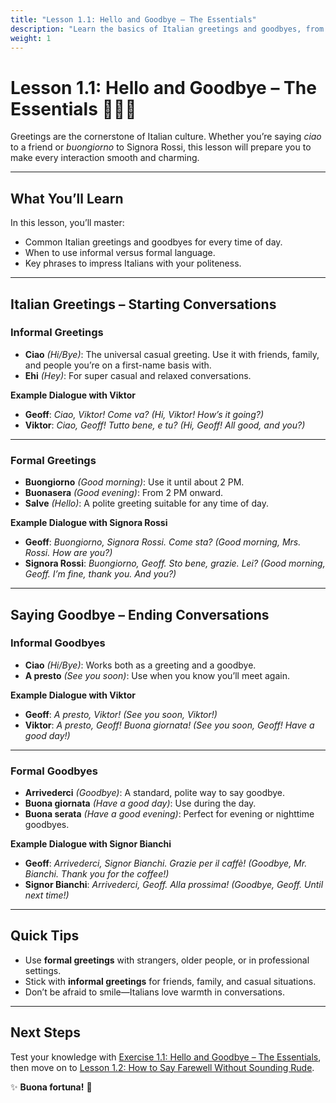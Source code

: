 ```yaml
---
title: "Lesson 1.1: Hello and Goodbye – The Essentials"
description: "Learn the basics of Italian greetings and goodbyes, from casual to formal."
weight: 1
---
```


# Lesson 1.1: Hello and Goodbye – The Essentials 👋🇮🇹  

Greetings are the cornerstone of Italian culture. Whether you’re saying *ciao* to a friend or *buongiorno* to Signora Rossi, this lesson will prepare you to make every interaction smooth and charming.  

---

## What You’ll Learn  

In this lesson, you’ll master:  
- Common Italian greetings and goodbyes for every time of day.  
- When to use informal versus formal language.  
- Key phrases to impress Italians with your politeness.  

---

## Italian Greetings – Starting Conversations  

### Informal Greetings  

- **Ciao** *(Hi/Bye)*: The universal casual greeting. Use it with friends, family, and people you’re on a first-name basis with.  
- **Ehi** *(Hey)*: For super casual and relaxed conversations.  

**Example Dialogue with Viktor**  
- **Geoff**: *Ciao, Viktor! Come va?* *(Hi, Viktor! How’s it going?)*  
- **Viktor**: *Ciao, Geoff! Tutto bene, e tu?* *(Hi, Geoff! All good, and you?)*  

---

### Formal Greetings  

- **Buongiorno** *(Good morning)*: Use it until about 2 PM.  
- **Buonasera** *(Good evening)*: From 2 PM onward.  
- **Salve** *(Hello)*: A polite greeting suitable for any time of day.  

**Example Dialogue with Signora Rossi**  
- **Geoff**: *Buongiorno, Signora Rossi. Come sta?* *(Good morning, Mrs. Rossi. How are you?)*  
- **Signora Rossi**: *Buongiorno, Geoff. Sto bene, grazie. Lei?* *(Good morning, Geoff. I’m fine, thank you. And you?)*  

---

## Saying Goodbye – Ending Conversations  

### Informal Goodbyes  

- **Ciao** *(Hi/Bye)*: Works both as a greeting and a goodbye.  
- **A presto** *(See you soon)*: Use when you know you’ll meet again.  

**Example Dialogue with Viktor**  
- **Geoff**: *A presto, Viktor!* *(See you soon, Viktor!)*  
- **Viktor**: *A presto, Geoff! Buona giornata!* *(See you soon, Geoff! Have a good day!)*  

---

### Formal Goodbyes  

- **Arrivederci** *(Goodbye)*: A standard, polite way to say goodbye.  
- **Buona giornata** *(Have a good day)*: Use during the day.  
- **Buona serata** *(Have a good evening)*: Perfect for evening or nighttime goodbyes.  

**Example Dialogue with Signor Bianchi**  
- **Geoff**: *Arrivederci, Signor Bianchi. Grazie per il caffè!* *(Goodbye, Mr. Bianchi. Thank you for the coffee!)*  
- **Signor Bianchi**: *Arrivederci, Geoff. Alla prossima!* *(Goodbye, Geoff. Until next time!)*  

---

## Quick Tips  

- Use **formal greetings** with strangers, older people, or in professional settings.  
- Stick with **informal greetings** for friends, family, and casual situations.  
- Don’t be afraid to smile—Italians love warmth in conversations.  

---

## Next Steps  

Test your knowledge with [Exercise 1.1: Hello and Goodbye – The Essentials](../exercise1-1/), then move on to [Lesson 1.2: How to Say Farewell Without Sounding Rude](../lesson1-2/).  

✨ **Buona fortuna!** 🌟  
